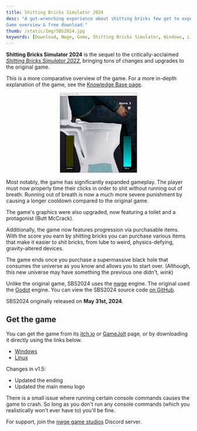 ```yaml
---
title: Shitting Bricks Simulator 2024
desc: "A gut-wrenching experience about shitting bricks few get to experience.
Game overview & free download."
thumb: /static/Img/SBS2024.jpg
keywords: [Download, Nwge, Game, Shitting Bricks Simulator, Windows, Linux]
---
```


**Shitting Bricks Simulator 2024** is the sequel to the critically-acclaimed
[*Shitting Bricks Simulator 2022*](sbs2022), bringing tons of changes and
upgrades to the original game.

This is a more comparative overview of the game. For a more in-depth
explanation of the game, see the [Knowledge Base page].

<center>
  <img src="/static/Img/SBS2024.jpg" style="max-width: 15em" />
</center>

Most notably, the game has significantly expanded gameplay. The player must now
properly time their clicks in order to shit without running out of breath.
Running out of breath is now a much more severe punishment by causing a longer
cooldown compared to the original game.

The game's graphics were also upgraded, now featuring a toilet and a protagonist
(Butt McCrack).

Additionally, the game now features progression via purchasable items. With the
score you earn by shitting bricks you can purchase various items that make it
easier to shit bricks, from lube to weird, physics-defying, gravity-altered
devices.

The game ends once you purchase a supermassive black hole that consumes the
universe as you know and allows you to start over. (Although, this new universe
may have something the previous one didn't, *wink*)

Unlike the original game, SBS2024 uses the [nwge](nwge) engine. The original
used the [Godot] engine. You can view the SBS2024 source code [on
GitHub][GitHub].

SBS2024 originally released on **May 31st, 2024**.

## Get the game

You can get the game from its [itch.io][Itch] or [GameJolt] page, or by
downloading it directly using the links below.

* [Windows][StaticWin]
* [Linux][StaticLinux]

Changes in v1.5:

* Updated the ending
* Updated the main menu logo

There is a small issue where running certain console commands causes the game
to crash. So long as you don't run any console commands (which you realistically
won't ever have to) you'll be fine.

For support, join the [nwge game studios] Discord server.

[Itch]: https://qeaml.itch.io/sbs2024
[GameJolt]: https://gamejolt.com/games/sbs2024/918106
[Godot]: https://godotengine.org
[GitHub]: https://github.com/nwge-games/sbs2024
[StaticWin]: /static/Downloads/SBS2024-v1.5-WIN.7z
[StaticLinux]: /static/Downloads/SBS2024-v1.5-LINUX.7z
[nwge game studios]: https://discord.gg/y7GxumVE3G
[Knowledge Base page]: /kb/shitting-bricks-simulator
